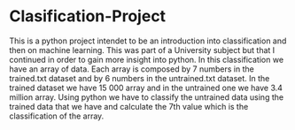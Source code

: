 # Clasification-Project

This is a python project intendet to be an introduction into classification and then on machine learning. This was part of a University subject but that I continued in order to gain more insight into python.
In this classification we have an array of data. Each array is composed by 7 numbers in the trained.txt dataset and by 6 numbers in the untrained.txt dataset. In the trained dataset we have 15 000 array and in the untrained one we have 3.4 million array. Using python we have to classify the untrained data using the trained data that we have and calculate the 7th value which is the classification of the array.
